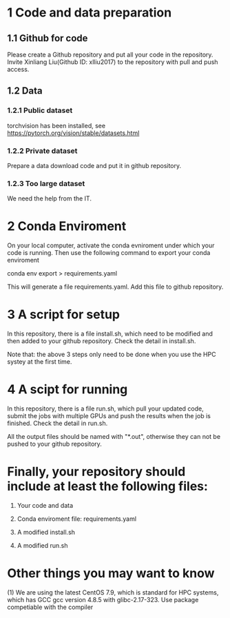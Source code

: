 # 1 Code and data preparation
## 1.1 Github for code
Please create a Github repository and put all your code in the repository. Invite Xinliang Liu(Github ID: xlliu2017) to the repository with pull and push access. 

## 1.2 Data 
### 1.2.1 Public dataset
torchvision has been installed, see https://pytorch.org/vision/stable/datasets.html
### 1.2.2 Private dataset
Prepare a data download code and put it in github repository.
### 1.2.3 Too large dataset
We need the help from the IT.


# 2 Conda Enviroment
On your local computer, activate the conda evniroment under which your code is running. Then use the following command to export your conda enviroment

conda env export > requirements.yaml

This will generate a file requirements.yaml. Add this file to github repository.

# 3 A script for setup 
In this repository, there is a file install.sh, which need to be modified and then added to your github repository. Check the detail in install.sh.

Note that: the above 3 steps only need to be done when you use the HPC systey at the first time.

# 4 A scipt for running
In this repository, there is a file run.sh, which pull your updated code, submit the jobs with multiple GPUs and push the results when the job is finished. Check the detail in run.sh.

All the output files should be named with "*.out", otherwise they can not be pushed to your github repository.

# Finally, your repository should include at least the following files:

1. Your code and data

2. Conda enviroment file: requirements.yaml

3. A modified install.sh

4. A modified run.sh

# Other things you may want to know

(1) We are using the latest CentOS 7.9, which is standard for HPC systems, which has GCC gcc version 4.8.5 with glibc-2.17-323. Use package competiable with the compiler

